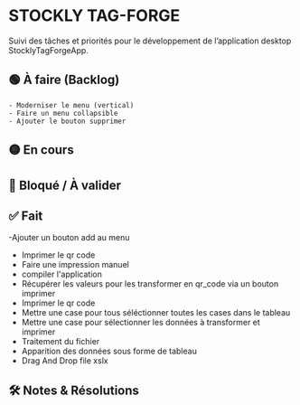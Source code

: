 # STOCKLY TAG-FORGE

Suivi des tâches et priorités pour le développement de l’application desktop StocklyTagForgeApp.

## 🟢 À faire (Backlog)
    - Moderniser le menu (vertical)
    - Faire un menu collapsible
    - Ajouter le bouton supprimer







## 🟡 En cours

## 🔴 Bloqué / À valider


## ✅ Fait
-Ajouter un bouton add au menu

- Imprimer le qr code
- Faire une impression manuel 
- compiler l'application
- Récupérer les valeurs pour les transformer en qr_code via un bouton imprimer
- Imprimer le qr code
- Mettre une case pour tous séléctionner toutes les cases dans le tableau
- Mettre une case pour sélectionner les données à transformer et imprimer
- Traitement du fichier
- Apparition des données sous forme de tableau
- Drag And Drop file xslx


## 🛠️ Notes & Résolutions
